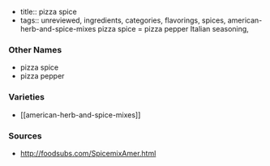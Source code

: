 - title:: pizza spice
- tags:: unreviewed, ingredients, categories, flavorings, spices, american-herb-and-spice-mixes
pizza spice = pizza pepper Italian seasoning,

### Other Names

* pizza spice
* pizza pepper

### Varieties

* [[american-herb-and-spice-mixes]]

### Sources
* http://foodsubs.com/SpicemixAmer.html
